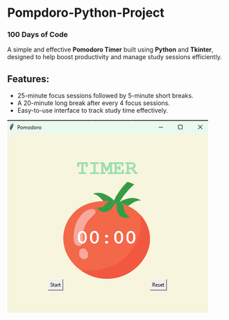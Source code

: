 # Pompdoro-Python-Project
### 100 Days of Code
A simple and effective **Pomodoro Timer** built using **Python** and **Tkinter**, designed to help boost productivity and manage study sessions efficiently.

## Features:
- 25-minute focus sessions followed by 5-minute short breaks.
- A 20-minute long break after every 4 focus sessions.
- Easy-to-use interface to track study time effectively.

![Example](example.png)
